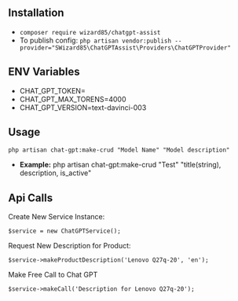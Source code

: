 ## Installation
- `composer require wizard85/chatgpt-assist`
- To publish config: `php artisan vendor:publish --provider="SWizard85\ChatGPTAssist\Providers\ChatGPTProvider"`

## ENV Variables
- CHAT_GPT_TOKEN=
- CHAT_GPT_MAX_TORENS=4000
- CHAT_GPT_VERSION=text-davinci-003

## Usage

`php artisan chat-gpt:make-crud "Model Name" "Model description"`

- **Example:** php artisan chat-gpt:make-crud "Test" "title(string), description, is_active"


## Api Calls
Create New Service Instance: 

`$service = new ChatGPTService();`

Request New Description for Product:

`$service->makeProductDescription('Lenovo Q27q-20', 'en');`

Make Free Call to Chat GPT

`$service->makeCall('Description for Lenovo Q27q-20');`
